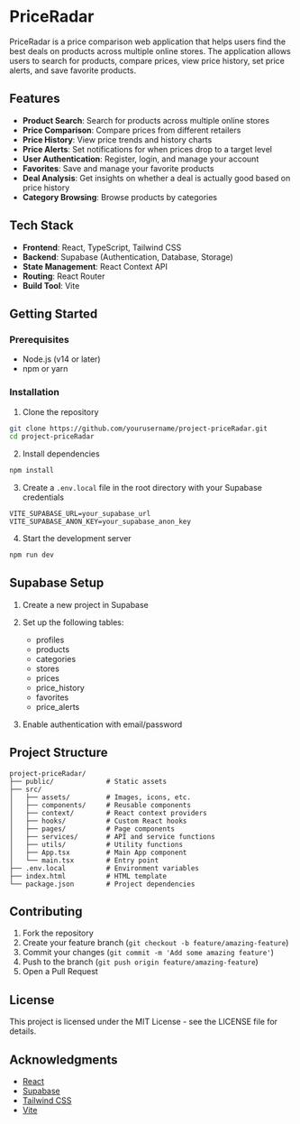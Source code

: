 # PriceRadar

PriceRadar is a price comparison web application that helps users find the best deals on products across multiple online stores. The application allows users to search for products, compare prices, view price history, set price alerts, and save favorite products.

## Features

- **Product Search**: Search for products across multiple online stores
- **Price Comparison**: Compare prices from different retailers
- **Price History**: View price trends and history charts
- **Price Alerts**: Set notifications for when prices drop to a target level
- **User Authentication**: Register, login, and manage your account
- **Favorites**: Save and manage your favorite products
- **Deal Analysis**: Get insights on whether a deal is actually good based on price history
- **Category Browsing**: Browse products by categories

## Tech Stack

- **Frontend**: React, TypeScript, Tailwind CSS
- **Backend**: Supabase (Authentication, Database, Storage)
- **State Management**: React Context API
- **Routing**: React Router
- **Build Tool**: Vite

## Getting Started

### Prerequisites

- Node.js (v14 or later)
- npm or yarn

### Installation

1. Clone the repository
```bash
git clone https://github.com/yourusername/project-priceRadar.git
cd project-priceRadar
```

2. Install dependencies
```bash
npm install
```

3. Create a `.env.local` file in the root directory with your Supabase credentials
```
VITE_SUPABASE_URL=your_supabase_url
VITE_SUPABASE_ANON_KEY=your_supabase_anon_key
```

4. Start the development server
```bash
npm run dev
```

## Supabase Setup

1. Create a new project in Supabase
2. Set up the following tables:
   - profiles
   - products
   - categories
   - stores
   - prices
   - price_history
   - favorites
   - price_alerts

3. Enable authentication with email/password

## Project Structure

```
project-priceRadar/
├── public/             # Static assets
├── src/
│   ├── assets/         # Images, icons, etc.
│   ├── components/     # Reusable components
│   ├── context/        # React context providers
│   ├── hooks/          # Custom React hooks
│   ├── pages/          # Page components
│   ├── services/       # API and service functions
│   ├── utils/          # Utility functions
│   ├── App.tsx         # Main App component
│   └── main.tsx        # Entry point
├── .env.local          # Environment variables
├── index.html          # HTML template
└── package.json        # Project dependencies
```

## Contributing

1. Fork the repository
2. Create your feature branch (`git checkout -b feature/amazing-feature`)
3. Commit your changes (`git commit -m 'Add some amazing feature'`)
4. Push to the branch (`git push origin feature/amazing-feature`)
5. Open a Pull Request

## License

This project is licensed under the MIT License - see the LICENSE file for details.

## Acknowledgments

- [React](https://reactjs.org/)
- [Supabase](https://supabase.io/)
- [Tailwind CSS](https://tailwindcss.com/)
- [Vite](https://vitejs.dev/) 